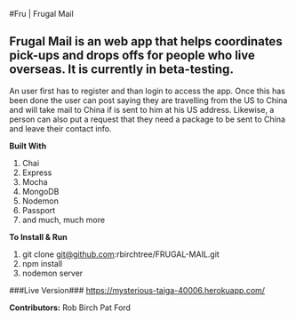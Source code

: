 #Fru | Frugal Mail

## Frugal Mail is an web app that helps coordinates pick-ups and drops offs for people who live overseas. It is currently in beta-testing.
An user first has to register and than login to access the app. Once this has been done the user can post saying they are travelling from the US to China and will 
take mail to China if is sent to him at his US address. Likewise, a person can also put a request that they need a package to be sent to China and leave their contact info.


**Built With**
1. Chai
2. Express
3. Mocha
4. MongoDB
5. Nodemon
6. Passport
7. and much, much more

**To Install & Run**
1. git clone git@github.com:rbirchtree/FRUGAL-MAIL.git
2. npm install
3. nodemon server


###Live Version###
https://mysterious-taiga-40006.herokuapp.com/

**Contributors:**
Rob Birch
Pat Ford
